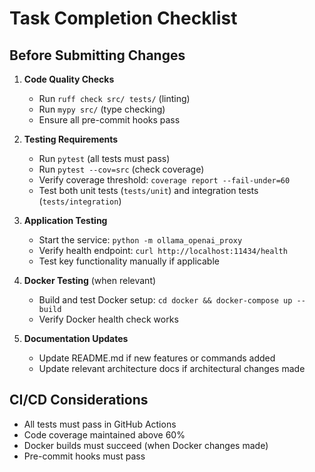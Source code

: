 # Task Completion Checklist

## Before Submitting Changes
1. **Code Quality Checks**
   - Run `ruff check src/ tests/` (linting)
   - Run `mypy src/` (type checking)
   - Ensure all pre-commit hooks pass

2. **Testing Requirements**
   - Run `pytest` (all tests must pass)
   - Run `pytest --cov=src` (check coverage)
   - Verify coverage threshold: `coverage report --fail-under=60`
   - Test both unit tests (`tests/unit`) and integration tests (`tests/integration`)

3. **Application Testing**
   - Start the service: `python -m ollama_openai_proxy`
   - Verify health endpoint: `curl http://localhost:11434/health`
   - Test key functionality manually if applicable

4. **Docker Testing** (when relevant)
   - Build and test Docker setup: `cd docker && docker-compose up --build`
   - Verify Docker health check works

5. **Documentation Updates**
   - Update README.md if new features or commands added
   - Update relevant architecture docs if architectural changes made

## CI/CD Considerations
- All tests must pass in GitHub Actions
- Code coverage maintained above 60%
- Docker builds must succeed (when Docker changes made)
- Pre-commit hooks must pass